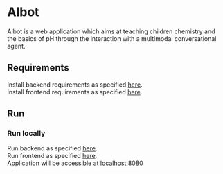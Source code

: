 # Albot
Albot is a web application which aims at teaching children chemistry and the basics of pH through the interaction with a multimodal conversational agent.
## Requirements
Install backend requirements as specified [here](https://github.com/Massimilianonigro/Albot/tree/main/backend/README.md).   
Install frontend requirements as specified [here](https://github.com/Massimilianonigro/Albot/tree/main/vue_app/README.md).   
## Run
### Run locally
Run backend as specified [here](https://github.com/Massimilianonigro/Albot/tree/main/backend/README.md).     
Run frontend as specified [here](https://github.com/Massimilianonigro/Albot/tree/main/vue_app/README.md).   
Application will be accessible at [localhost:8080](https://localhost:8080)
